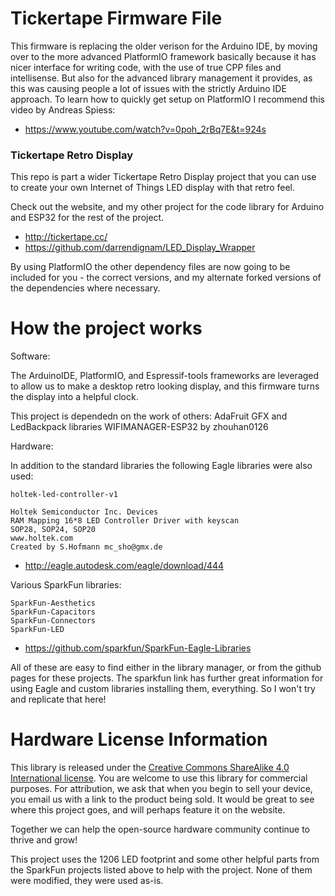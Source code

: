 # Tickertape Firmware File

This firmware is replacing the older verison for the Arduino IDE, by moving over to the more advanced PlatformIO framework basically because it has nicer interface for writing code, with the use of true CPP files and intellisense. But also for the advanced library management it provides, as this was causing people a lot of issues with the strictly Arduino IDE approach. 
To learn how to quickly get setup on PlatformIO I recommend this video by Andreas Spiess:
* https://www.youtube.com/watch?v=0poh_2rBq7E&t=924s

### Tickertape Retro Display
This repo is part a wider Tickertape Retro Display project that you can use to create your own Internet of Things LED display with that retro feel.

Check out the website, and my other project for the code library for Arduino and ESP32 for the rest of the project.

* http://tickertape.cc/
* https://github.com/darrendignam/LED_Display_Wrapper

By using PlatformIO the other dependency files are now going to be included for you - the correct versions, and my alternate forked versions of the dependencies where necessary.

# How the project works

Software:

The ArduinoIDE, PlatformIO, and Espressif-tools frameworks are leveraged to allow us to make a desktop retro looking display, and this firmware turns the display into a helpful clock.

This project is dependedn on the work of others:
    AdaFruit GFX and LedBackpack libraries
    WIFIMANAGER-ESP32 by zhouhan0126

Hardware:

In addition to the standard libraries the following Eagle libraries were also used:

    holtek-led-controller-v1
    
    Holtek Semiconductor Inc. Devices
    RAM Mapping 16*8 LED Controller Driver with keyscan
    SOP28, SOP24, SOP20
    www.holtek.com
    Created by S.Hofmann mc_sho@gmx.de
    
* http://eagle.autodesk.com/eagle/download/444

Various SparkFun libraries:
    
    SparkFun-Aesthetics
    SparkFun-Capacitors
    SparkFun-Connectors
    SparkFun-LED
    
* https://github.com/sparkfun/SparkFun-Eagle-Libraries
    
All of these are easy to find either in the library manager, or from the github pages for these projects. The sparkfun link has further great information for using Eagle and custom libraries installing them, everything. So I won't try and replicate that here!


# Hardware License Information
This library is released under the [Creative Commons ShareAlike 4.0 International license](https://creativecommons.org/licenses/by-sa/4.0/). You are welcome to use this library for commercial purposes. For attribution, we ask that when you begin to sell your device, you email us with a link to the product being sold. It would be great to see where this project goes, and will perhaps feature it on the website.

Together we can help the open-source hardware community continue to thrive and grow!

This project uses the 1206 LED footprint and some other helpful parts from the SparkFun projects listed above to help with the project. None of them were modified, they were used as-is.
